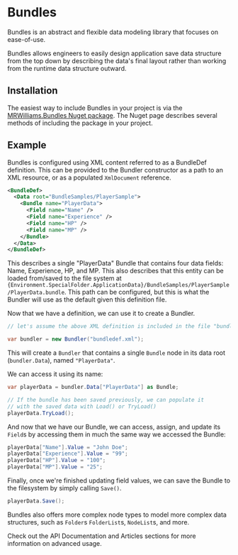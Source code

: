 # Bundles

Bundles is an abstract and flexible data modeling library that focuses on ease-of-use.

Bundles allows engineers to easily design application save data structure from the top down by describing the data's final layout rather than working from the runtime data structure outward.

## Installation

The easiest way to include Bundles in your project is via the [MRWilliams.Bundles Nuget package](https://www.nuget.org/packages/MRWilliams.Bundles). The Nuget page describes several methods of including the package in your project.

## Example

Bundles is configured using XML content referred to as a BundleDef definition. This can be provided to the Bundler constructor as a path to an XML resource, or as a populated `XmlDocument` reference.

```xml
<BundleDef>
  <Data root="BundleSamples/PlayerSample">
    <Bundle name="PlayerData">
      <Field name="Name" />
      <Field name="Experience" />
      <Field name="HP" />
      <Field name="MP" />
    </Bundle>
  </Data>
</BundleDef>
```

This describes a single "PlayerData" Bundle that contains four data fields: Name, Experience, HP, and MP. This also describes that this entity can be loaded from/saved to the file system at `{Environment.SpecialFolder.ApplicationData}/BundleSamples/PlayerSample/PlayerData.bundle`. This path can be configured, but this is what the Bundler will use as the default given this definition file.

Now that we have a definition, we can use it to create a Bundler.
```csharp
// let's assume the above XML definition is included in the file "bundledef.xml"

var bundler = new Bundler("bundledef.xml");
```
This will create a `Bundler` that contains a single `Bundle` node in its data root (`bundler.Data`), named `"PlayerData"`.

We can access it using its name:
```csharp
var playerData = bundler.Data["PlayerData"] as Bundle;

// If the bundle has been saved previously, we can populate it
// with the saved data with Load() or TryLoad()
playerData.TryLoad();
```

And now that we have our Bundle, we can access, assign, and update its `Field`s by accessing them in much the same way we accessed the Bundle:
```csharp
playerData["Name"].Value = "John Doe";
playerData["Experience"].Value = "99";
playerData["HP"].Value = "100";
playerData["MP"].Value = "25";
```

Finally, once we're finished updating field values, we can save the Bundle to the filesystem by simply calling `Save()`.
```csharp
playerData.Save();
```

Bundles also offers more complex node types to model more complex data structures, such as `Folder`s `FolderList`s, `NodeList`s, and more.

Check out the API Documentation and Articles sections for more information on advanced usage.
